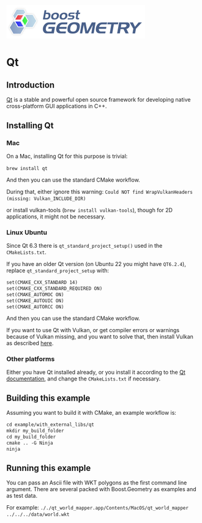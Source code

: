 # ![Boost.Geometry](../../../doc/other/logo/logo_bkg.png)

# Qt

## Introduction

[Qt](https://www.qt.io/product/framework) is a stable and powerful open source framework for developing native cross-platform GUI applications in C++.

## Installing Qt

###  Mac

On a Mac, installing Qt for this purpose is trivial:

`brew install qt`

And then you can use the standard CMake workflow.

During that, either ignore this warning: `Could NOT find WrapVulkanHeaders (missing: Vulkan_INCLUDE_DIR)`

or install vulkan-tools (`brew install vulkan-tools`), though for 2D applications, it might not be necessary.

### Linux Ubuntu

Since Qt 6.3 there is `qt_standard_project_setup()` used in the `CMakeLists.txt`.

If you have an older Qt version (on Ubuntu 22 you might have `QT6.2.4`), replace `qt_standard_project_setup` with:

```
set(CMAKE_CXX_STANDARD 14)
set(CMAKE_CXX_STANDARD_REQUIRED ON)
set(CMAKE_AUTOMOC ON)
set(CMAKE_AUTOUIC ON)
set(CMAKE_AUTORCC ON)
```

And then you can use the standard CMake workflow.

If you want to use Qt with Vulkan, or get compiler errors or warnings because of Vulkan missing,
and you want to solve that, then install Vulkan as described [here](https://vulkan.lunarg.com/doc/sdk/1.3.239.0/linux/getting_started_ubuntu.html).

### Other platforms

Either you have Qt installed already, or you install it according to the [Qt documentation](https://doc.qt.io/qt-6/get-and-install-qt.html),
and change the `CMakeLists.txt` if necessary.

## Building this example

Assuming you want to build it with CMake, an example workflow is:

```
cd example/with_external_libs/qt
mkdir my_build_folder
cd my_build_folder
cmake .. -G Ninja
ninja
```

## Running this example

You can pass an Ascii file with WKT polygons as the first command line argument. There are several
packed with Boost.Geometry as examples and as test data.

For example: `././qt_world_mapper.app/Contents/MacOS/qt_world_mapper ../../../data/world.wkt`
